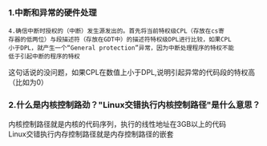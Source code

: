 ### 1.中断和异常的硬件处理
```
4.确信中断时授权的（中断）发生源发出的。首先将当前特权级CPL（存放在cs寄
存器的低两位）与段描述符（存放在GDT中）的描述符特权级DPL进行比较，如果CPL
小于DPL，就产生一个“General protection”异常，因为中断处理程序的特权不能
低于引起中断的程序的特权
```
这句话说的没问题，如果CPL在数值上小于DPL,说明引起异常的代码段的特权高（比如为0）

### 2.什么是内核控制路劲？"Linux交错执行内核控制路径"是什么意思？
内核控制路径就是内核的代码序列，执行的线性地址在3GB以上的代码<br>
Linux交错执行内存控制路径就是内存控制路径的嵌套
